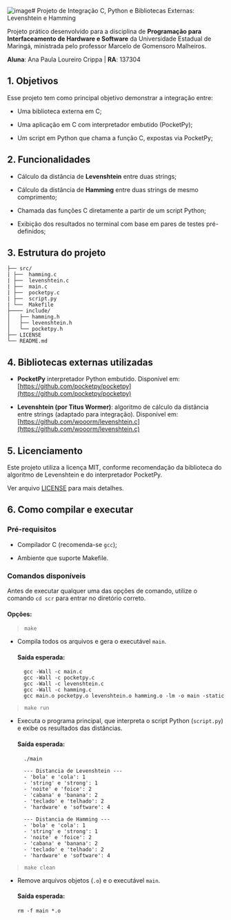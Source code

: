 ![image](https://github.com/user-attachments/assets/9375499c-2c32-4cce-8f1c-bda39de6f504)# Projeto de Integração C, Python e Bibliotecas Externas: Levenshtein e Hamming

Projeto prático desenvolvido para a disciplina de **Programação para Interfaceamento de Hardware e Software** da Universidade Estadual de Maringá, ministrada pelo professor Marcelo de Gomensoro Malheiros.

**Aluna**: Ana Paula Loureiro Crippa | **RA**: 137304

## 1. Objetivos

Esse projeto tem como principal objetivo demonstrar a integração entre:

- Uma biblioteca externa em C;

- Uma aplicação em C com interpretador embutido (PocketPy);

- Um script em Python que chama a função C, expostas via PocketPy;

## 2. Funcionalidades

- Cálculo da distância de **Levenshtein** entre duas strings;

- Cálculo da distância de **Hamming** entre duas strings de mesmo comprimento;

- Chamada das funções C diretamente a partir de um script Python;

- Exibição dos resultados no terminal com base em pares de testes pré-definidos;

## 3. Estrutura do projeto

```
├── src/
| ├──  hamming.c
| ├──  levenshtein.c
| ├──  main.c
| ├──  pocketpy.c
| ├──  script.py
| └──  Makefile
├──── include/
│   ├── hamming.h
│   ├── levenshtein.h
│   └── pocketpy.h
├── LICENSE
└── README.md
```

## 4. Bibliotecas externas utilizadas

- **PocketPy** interpretador Python embutido. Disponível em: [https://github.com/pocketpy/pocketpy](https://github.com/pocketpy/pocketpy)

- **Levenshtein (por Titus Wormer)**: algoritmo de cálculo da distância entre strings (adaptado para integração). Disponível em: [https://github.com/wooorm/levenshtein.c](https://github.com/wooorm/levenshtein.c)

## 5. Licenciamento

Este projeto utiliza a licença MIT, conforme recomendação da biblioteca do algoritmo de Levenshtein e do interpretador PocketPy.

Ver arquivo [LICENSE](LICENSE) para mais detalhes.

## 6. Como compilar e executar

### Pré-requisitos

- Compilador C (recomenda-se `gcc`);

- Ambiente que suporte Makefile.

### Comandos disponíveis

Antes de executar qualquer uma das opções de comando, utilize o comando `cd scr` para entrar no diretório correto.

#### Opções:
> `make`  
- Compila todos os arquivos e gera o executável `main`.
    
    #### Saída esperada:
  ```
    gcc -Wall -c main.c
    gcc -Wall -c pocketpy.c
    gcc -Wall -c levenshtein.c
    gcc -Wall -c hamming.c
    gcc main.o pocketpy.o levenshtein.o hamming.o -lm -o main -static
  ```

> `make run`  
- Executa o programa principal, que interpreta o script Python (`script.py`) e exibe os resultados das distâncias.

    #### Saída esperada:
  ```
    ./main

    --- Distancia de Levenshtein ---
    - 'bola' e 'cola': 1
    - 'string' e 'strong': 1
    - 'noite' e 'foice': 2
    - 'cabana' e 'banana': 2
    - 'teclado' e 'telhado': 2
    - 'hardware' e 'software': 4

    --- Distancia de Hamming ---
    - 'bola' e 'cola': 1
    - 'string' e 'strong': 1
    - 'noite' e 'foice': 2
    - 'cabana' e 'banana': 2
    - 'teclado' e 'telhado': 2
    - 'hardware' e 'software': 4
  ```

> `make clean`  
- Remove arquivos objetos (`.o`) e o executável `main`.
    
    #### Saída esperada:
    ```
    rm -f main *.o
    ```

